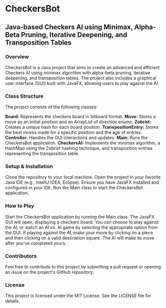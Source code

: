 # CheckersBot
## Java-based Checkers AI using Minimax, Alpha-Beta Pruning, Iterative Deepening, and Transposition Tables
### Overview
CheckersBot is a Java project that aims to create an advanced and efficient Checkers AI using minimax algorithm with alpha-beta pruning, iterative deepening, and transposition tables. The project also includes a graphical user interface (GUI) built with JavaFX, allowing users to play against the AI.

### Class Structure
The project consists of the following classes:

**Board:** Represents the checkers board in bitboard format.
**Move:** Stores a move as an initial position and an ArrayList of direction enums.
**Zobrist:** Creates a unique hash for each board position.
**TranspositionEntry:** Stores the best moves made for a specific position and the age of entries.
**Controller:** Handles the GUI interactions and updates.
**Main:** Runs the CheckersBot application.
**CheckersAI:** Implements the minimax algorithm, a HashMap using the Zobrist hashing technique, and transposition entries representing the transposition table.
### Setup & Installation
Clone the repository to your local machine.
Open the project in your favorite Java IDE (e.g., IntelliJ IDEA, Eclipse).
Ensure you have JavaFX installed and configured in your IDE.
Run the Main class to start the CheckersBot application.
### How to Play
Start the CheckersBot application by running the Main class.
The JavaFX GUI will open, displaying a checkers board.
You can choose to play against the AI, or watch an AI vs. AI game by selecting the appropriate option from the GUI.
If playing against the AI, make your move by clicking on a piece and then clicking on a valid destination square.
The AI will make its move after you've completed yours.
### Contributors
Feel free to contribute to this project by submitting a pull request or opening an issue on the project's GitHub repository.

### License
This project is licensed under the MIT License. See the LICENSE file for details.
